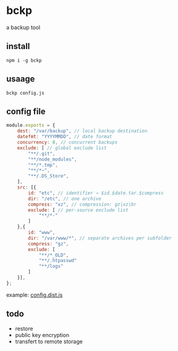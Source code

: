 # bckp

a backup tool

## install

`npm i -g bckp`

## usaage

`bckp config.js`

## config file

``` javascript
module.exports = {
	dest: "/var/backup", // local backup destination
	datefmt: "YYYYMMDD", // date format
	concurrency: 8, // concurrent backups
	exclude: [ // global exclude list
		"**/.git",
		"**/node_modules",
		"**/*.tmp",
		"**/*~",
		"**/.DS_Store",
	],
	src: [{
		id: "etc", // identifier → $id.$date.tar.$compress
		dir: "/etc", // one archive
		compress: "xz", // compression: gz|xz|br
		exclude: [ // per-source exclude list
			"**/*-"
		]
	},{
		id: "www",
		dir: "/var/www/*", // separate archives per subfolder
		compress: "gz",
		exclude: [
			"**/*_OLD",
			"**/.htpasswd"
			"**/logs"
		]
	}],
};
```

example: [config.dist.js](./config.dist.js)

## todo

* restore
* public key encryption
* transfert to remote storage
